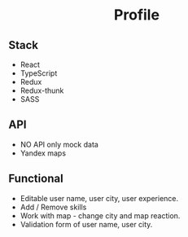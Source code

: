 <h1 align="center">Profile</h1>


## Stack
- React
- TypeScript
- Redux
- Redux-thunk
- SASS

## API
- NO API only mock data
- Yandex maps

## Functional
- Editable user name, user city, user experience.
- Add / Remove skills
- Work with map - change city and map reaction.
- Validation form of user name, user city.

